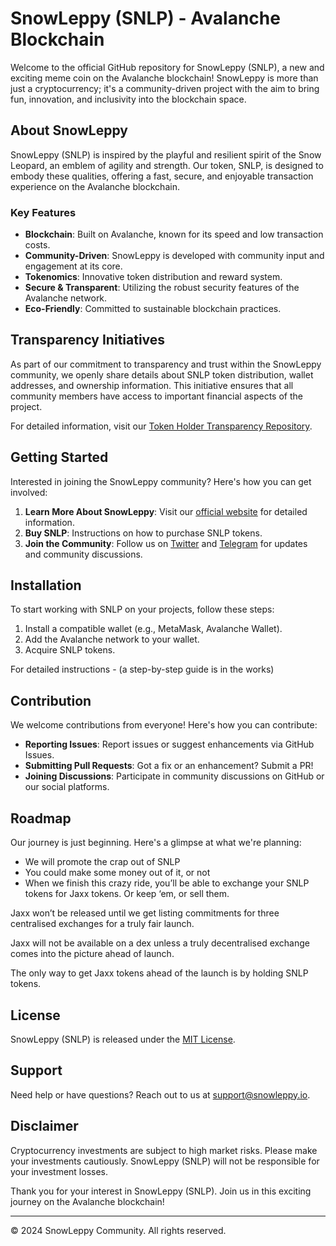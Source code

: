 # SnowLeppy (SNLP) - Avalanche Blockchain

Welcome to the official GitHub repository for SnowLeppy (SNLP), a new and exciting meme coin on the Avalanche blockchain! SnowLeppy is more than just a cryptocurrency; it's a community-driven project with the aim to bring fun, innovation, and inclusivity into the blockchain space.

## About SnowLeppy

SnowLeppy (SNLP) is inspired by the playful and resilient spirit of the Snow Leopard, an emblem of agility and strength. Our token, SNLP, is designed to embody these qualities, offering a fast, secure, and enjoyable transaction experience on the Avalanche blockchain.

### Key Features

- **Blockchain**: Built on Avalanche, known for its speed and low transaction costs.
- **Community-Driven**: SnowLeppy is developed with community input and engagement at its core.
- **Tokenomics**: Innovative token distribution and reward system.
- **Secure & Transparent**: Utilizing the robust security features of the Avalanche network.
- **Eco-Friendly**: Committed to sustainable blockchain practices.

## Transparency Initiatives

As part of our commitment to transparency and trust within the SnowLeppy community, we openly share details about SNLP token distribution, wallet addresses, and ownership information. This initiative ensures that all community members have access to important financial aspects of the project.

For detailed information, visit our [Token Holder Transparency Repository](https://github.com/Snowleppy/Wallet-Details/blob/main/README.md).


## Getting Started

Interested in joining the SnowLeppy community? Here's how you can get involved:

1. **Learn More About SnowLeppy**: Visit our [official website](https://www.snowleppy.io/) for detailed information.
2. **Buy SNLP**: Instructions on how to purchase SNLP tokens.
3. **Join the Community**: Follow us on [Twitter](@Snowleppy) and  [Telegram](https://t.me/+n0hLLUC4a6c3ZTll) for updates and community discussions.

## Installation

To start working with SNLP on your projects, follow these steps:

1. Install a compatible wallet (e.g., MetaMask, Avalanche Wallet).
2. Add the Avalanche network to your wallet.
3. Acquire SNLP tokens.

For detailed instructions - (a step-by-step guide is in the works)

## Contribution

We welcome contributions from everyone! Here's how you can contribute:

- **Reporting Issues**: Report issues or suggest enhancements via GitHub Issues.
- **Submitting Pull Requests**: Got a fix or an enhancement? Submit a PR!
- **Joining Discussions**: Participate in community discussions on GitHub or our social platforms.

## Roadmap

Our journey is just beginning. Here's a glimpse at what we're planning:

- We will promote the crap out of SNLP
- You could make some money out of it, or not
- When we finish this crazy ride, you’ll be able to exchange your SNLP tokens for Jaxx tokens. Or keep ‘em, or sell them.

Jaxx won’t be released until we get listing commitments for three centralised exchanges for a truly fair launch.

Jaxx will not be available on a dex unless a truly decentralised exchange comes into the picture ahead of launch.

The only way to get Jaxx tokens ahead of the launch is by holding SNLP tokens.

## License

SnowLeppy (SNLP) is released under the [MIT License](LICENSE-SNLP.md).

## Support

Need help or have questions? Reach out to us at [support@snowleppy.io](mailto:support@snowleppy.io).

## Disclaimer

Cryptocurrency investments are subject to high market risks. Please make your investments cautiously. SnowLeppy (SNLP) will not be responsible for your investment losses.

Thank you for your interest in SnowLeppy (SNLP). Join us in this exciting journey on the Avalanche blockchain!

---

© 2024 SnowLeppy Community. All rights reserved.
